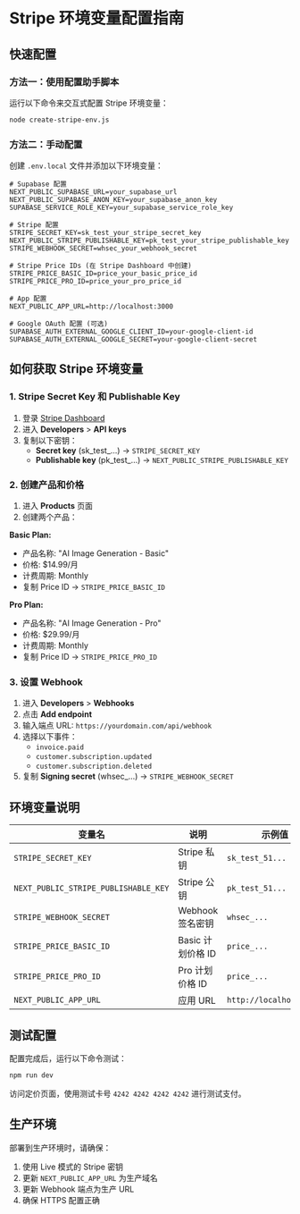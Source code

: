 # Stripe 环境变量配置指南

## 快速配置

### 方法一：使用配置助手脚本

运行以下命令来交互式配置 Stripe 环境变量：

```bash
node create-stripe-env.js
```

### 方法二：手动配置

创建 `.env.local` 文件并添加以下环境变量：

```env
# Supabase 配置
NEXT_PUBLIC_SUPABASE_URL=your_supabase_url
NEXT_PUBLIC_SUPABASE_ANON_KEY=your_supabase_anon_key
SUPABASE_SERVICE_ROLE_KEY=your_supabase_service_role_key

# Stripe 配置
STRIPE_SECRET_KEY=sk_test_your_stripe_secret_key
NEXT_PUBLIC_STRIPE_PUBLISHABLE_KEY=pk_test_your_stripe_publishable_key
STRIPE_WEBHOOK_SECRET=whsec_your_webhook_secret

# Stripe Price IDs (在 Stripe Dashboard 中创建)
STRIPE_PRICE_BASIC_ID=price_your_basic_price_id
STRIPE_PRICE_PRO_ID=price_your_pro_price_id

# App 配置
NEXT_PUBLIC_APP_URL=http://localhost:3000

# Google OAuth 配置 (可选)
SUPABASE_AUTH_EXTERNAL_GOOGLE_CLIENT_ID=your-google-client-id
SUPABASE_AUTH_EXTERNAL_GOOGLE_SECRET=your-google-client-secret
```

## 如何获取 Stripe 环境变量

### 1. Stripe Secret Key 和 Publishable Key

1. 登录 [Stripe Dashboard](https://dashboard.stripe.com)
2. 进入 **Developers** > **API keys**
3. 复制以下密钥：
   - **Secret key** (sk_test_...) → `STRIPE_SECRET_KEY`
   - **Publishable key** (pk_test_...) → `NEXT_PUBLIC_STRIPE_PUBLISHABLE_KEY`

### 2. 创建产品和价格

1. 进入 **Products** 页面
2. 创建两个产品：

**Basic Plan:**
- 产品名称: "AI Image Generation - Basic"
- 价格: $14.99/月
- 计费周期: Monthly
- 复制 Price ID → `STRIPE_PRICE_BASIC_ID`

**Pro Plan:**
- 产品名称: "AI Image Generation - Pro"
- 价格: $29.99/月
- 计费周期: Monthly
- 复制 Price ID → `STRIPE_PRICE_PRO_ID`

### 3. 设置 Webhook

1. 进入 **Developers** > **Webhooks**
2. 点击 **Add endpoint**
3. 输入端点 URL: `https://yourdomain.com/api/webhook`
4. 选择以下事件：
   - `invoice.paid`
   - `customer.subscription.updated`
   - `customer.subscription.deleted`
5. 复制 **Signing secret** (whsec_...) → `STRIPE_WEBHOOK_SECRET`

## 环境变量说明

| 变量名 | 说明 | 示例值 |
|--------|------|--------|
| `STRIPE_SECRET_KEY` | Stripe 私钥 | `sk_test_51...` |
| `NEXT_PUBLIC_STRIPE_PUBLISHABLE_KEY` | Stripe 公钥 | `pk_test_51...` |
| `STRIPE_WEBHOOK_SECRET` | Webhook 签名密钥 | `whsec_...` |
| `STRIPE_PRICE_BASIC_ID` | Basic 计划价格 ID | `price_...` |
| `STRIPE_PRICE_PRO_ID` | Pro 计划价格 ID | `price_...` |
| `NEXT_PUBLIC_APP_URL` | 应用 URL | `http://localhost:3000` |

## 测试配置

配置完成后，运行以下命令测试：

```bash
npm run dev
```

访问定价页面，使用测试卡号 `4242 4242 4242 4242` 进行测试支付。

## 生产环境

部署到生产环境时，请确保：

1. 使用 Live 模式的 Stripe 密钥
2. 更新 `NEXT_PUBLIC_APP_URL` 为生产域名
3. 更新 Webhook 端点为生产 URL
4. 确保 HTTPS 配置正确
